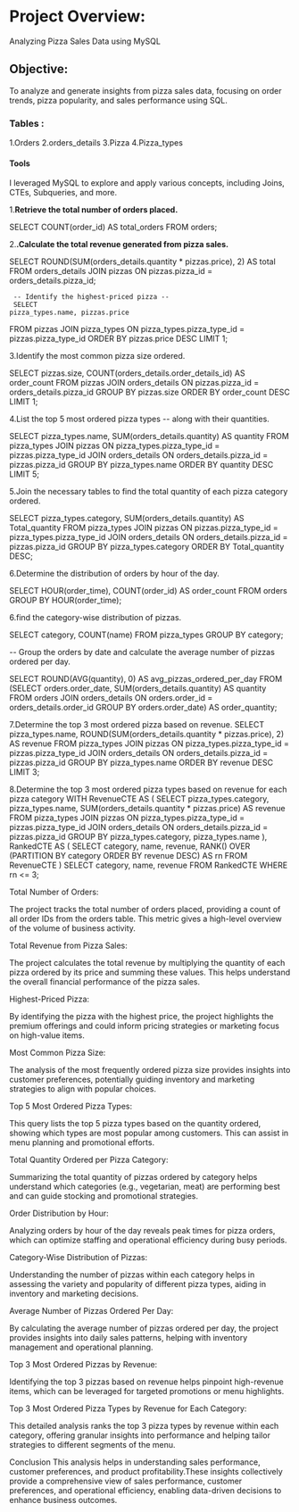 # Project Overview:

Analyzing Pizza Sales Data using MySQL

## Objective:

To analyze and generate insights from pizza sales data, focusing on order trends, pizza popularity, and sales performance using SQL.

### Tables :
1.Orders
2.orders_details
3.Pizza
4.Pizza_types

#### Tools

I leveraged MySQL to explore and apply various concepts, including Joins, CTEs, Subqueries, and more.

1.**Retrieve the total number of orders placed.**


SELECT 
    COUNT(order_id) AS total_orders
FROM
    orders;
    
2.**.Calculate the total revenue generated from pizza sales.**
   
SELECT 
    ROUND(SUM(orders_details.quantity * pizzas.price),
            2) AS total
FROM
    orders_details
        JOIN
    pizzas ON pizzas.pizza_id = orders_details.pizza_id;

     -- Identify the highest-priced pizza --   
     SELECT 
    pizza_types.name, pizzas.price
FROM
    pizzas
        JOIN
    pizza_types ON pizza_types.pizza_type_id = pizzas.pizza_type_id
ORDER BY pizzas.price DESC
LIMIT 1;
    
3.Identify the most common pizza size ordered.
  
SELECT 
    pizzas.size,
    COUNT(orders_details.order_details_id) AS order_count
FROM
    pizzas
        JOIN
    orders_details ON pizzas.pizza_id = orders_details.pizza_id
GROUP BY pizzas.size
ORDER BY order_count DESC
LIMIT 1;

4.List the top 5 most ordered pizza types 
-- along with their quantities.

SELECT 
    pizza_types.name, SUM(orders_details.quantity) AS quantity
FROM
    pizza_types
        JOIN
    pizzas ON pizza_types.pizza_type_id = pizzas.pizza_type_id
        JOIN
    orders_details ON orders_details.pizza_id = pizzas.pizza_id
GROUP BY pizza_types.name
ORDER BY quantity DESC
LIMIT 5;


5.Join the necessary tables to find the total quantity of each pizza category ordered.

SELECT 
    pizza_types.category,
    SUM(orders_details.quantity) AS Total_quantity
FROM
    pizza_types
        JOIN
    pizzas ON pizzas.pizza_type_id = pizza_types.pizza_type_id
        JOIN
    orders_details ON orders_details.pizza_id = pizzas.pizza_id
GROUP BY pizza_types.category
ORDER BY Total_quantity DESC;

6.Determine the distribution of orders by hour of the day.

SELECT 
    HOUR(order_time), COUNT(order_id) AS order_count
FROM
    orders
GROUP BY HOUR(order_time);


6.find the category-wise distribution of pizzas.

SELECT 
    category, COUNT(name)
FROM
    pizza_types
GROUP BY category;
    
-- Group the orders by date and calculate the average number of pizzas ordered per day.

SELECT 
    ROUND(AVG(quantity), 0) AS avg_pizzas_ordered_per_day
FROM
    (SELECT 
        orders.order_date, SUM(orders_details.quantity) AS quantity
    FROM
        orders
    JOIN orders_details ON orders.order_id = orders_details.order_id
    GROUP BY orders.order_date) AS order_quantity;


7.Determine the top 3 most ordered pizza based on revenue.
SELECT 
    pizza_types.name,
    ROUND(SUM(orders_details.quantity * pizzas.price),
            2) AS revenue
FROM
    pizza_types
        JOIN
    pizzas ON pizza_types.pizza_type_id = pizzas.pizza_type_id
        JOIN
    orders_details ON orders_details.pizza_id = pizzas.pizza_id
GROUP BY pizza_types.name
ORDER BY revenue DESC
LIMIT 3;




 8.Determine the top 3 most ordered pizza types based on revenue for each pizza category
 WITH RevenueCTE AS (
    SELECT 
        pizza_types.category,
        pizza_types.name,
        SUM(orders_details.quantity * pizzas.price) AS revenue
    FROM 
        pizza_types
    JOIN 
        pizzas ON pizza_types.pizza_type_id = pizzas.pizza_type_id
    JOIN 
        orders_details ON orders_details.pizza_id = pizzas.pizza_id
    GROUP BY 
        pizza_types.category, 
        pizza_types.name
),
RankedCTE AS (
    SELECT 
        category,
        name,
        revenue,
        RANK() OVER (PARTITION BY category ORDER BY revenue DESC) AS rn
    FROM 
        RevenueCTE
)
SELECT 
    category, name, revenue
FROM
    RankedCTE
WHERE
    rn <= 3;
    
Total Number of Orders:

The project tracks the total number of orders placed, providing a count of all order IDs from the orders table. This metric gives a high-level overview of the volume of business activity.

Total Revenue from Pizza Sales:

The project calculates the total revenue by multiplying the quantity of each pizza ordered by its price and summing these values. This helps understand the overall financial performance of the pizza sales.

Highest-Priced Pizza:

By identifying the pizza with the highest price, the project highlights the premium offerings and could inform pricing strategies or marketing focus on high-value items.

Most Common Pizza Size:

The analysis of the most frequently ordered pizza size provides insights into customer preferences, potentially guiding inventory and marketing strategies to align with popular choices.

Top 5 Most Ordered Pizza Types:

This query lists the top 5 pizza types based on the quantity ordered, showing which types are most popular among customers. This can assist in menu planning and promotional efforts.

Total Quantity Ordered per Pizza Category:

Summarizing the total quantity of pizzas ordered by category helps understand which categories (e.g., vegetarian, meat) are performing best and can guide stocking and promotional strategies.

Order Distribution by Hour:

Analyzing orders by hour of the day reveals peak times for pizza orders, which can optimize staffing and operational efficiency during busy periods.

Category-Wise Distribution of Pizzas:

Understanding the number of pizzas within each category helps in assessing the variety and popularity of different pizza types, aiding in inventory and marketing decisions.

Average Number of Pizzas Ordered Per Day:

By calculating the average number of pizzas ordered per day, the project provides insights into daily sales patterns, helping with inventory management and operational planning.

Top 3 Most Ordered Pizzas by Revenue:

Identifying the top 3 pizzas based on revenue helps pinpoint high-revenue items, which can be leveraged for targeted promotions or menu highlights.

Top 3 Most Ordered Pizza Types by Revenue for Each Category:

This detailed analysis ranks the top 3 pizza types by revenue within each category, offering granular insights into performance and helping tailor strategies to different segments of the menu.

Conclusion
This analysis helps in understanding sales performance, customer preferences, and product profitability.These insights collectively provide a comprehensive view of sales performance, customer preferences, and operational efficiency, enabling data-driven decisions to enhance business outcomes.


